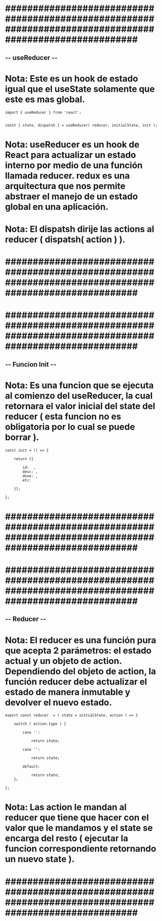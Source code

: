 # ######################################################################################################### #


## -- useReducer -- ##


# Nota: Este es un hook de estado igual que el useState solamente que este es mas global.


    import { useReducer } from 'react';


    const [ state, dispatsh ] = useReducer( reducer, initialState, init );


# Nota: useReducer es un hook de React para actualizar un estado interno por medio de una función llamada reducer. redux es una arquitectura que nos permite abstraer el manejo de un estado global en una aplicación.


# Nota: El dispatsh dirije las actions al reducer ( dispatsh( action ) ).


# ######################################################################################################### #





# ######################################################################################################### #


## -- Funcion Init -- ##


# Nota: Es una funcion que se ejecuta al comienzo del useReducer, la cual retornara el valor inicial del state del reducer ( esta funcion no es obligatoria por lo cual se puede borrar ).


    const init = () => {

        return [{

            id:  ,
            desc: ,
            done: , 
            etc: 
    
        }];

    };


# ######################################################################################################### #





# ######################################################################################################### #


## -- Reducer -- ##


# Nota: El reducer es una función pura que acepta 2 parámetros: el estado actual y un objeto de action. Dependiendo del objeto de action, la función reducer debe actualizar el estado de manera inmutable y devolver el nuevo estado.


    export const reducer  = ( state = initialState, action ) => {

        switch ( action.type ) {

            case '':
            
                return state;

            case '':

                return state;

            default:

                return state;
        };

    }; 

# Nota: Las action le mandan al reducer que tiene que hacer con el valor que le mandamos y el state se encarga del resto ( ejecutar la funcion correspondiente retornando un nuevo state ). 


# ######################################################################################################### #